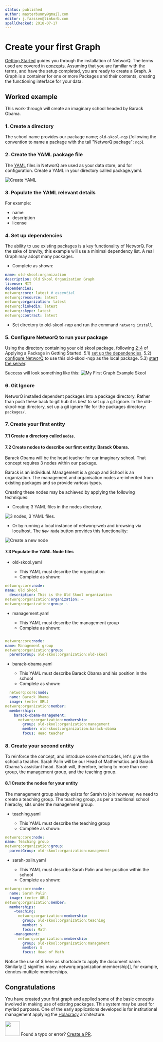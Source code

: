```yaml
---
status: published
author: masterbunny@gmail.com
editor: j.faassen@linkorb.com
spellChecked: 2018-07-17
---
```


# Create your first Graph

[Getting Started](getting-started.md) guides you through the installation of NetworQ. The terms used are covered in [concepts](concepts.md). Assuming that you are familiar with the terms, and have the setup completed, you are ready to create a Graph. A Graph is a container for one or more Packages and their contents, creating the functioning interface for your data.


## Worked example

This work-through will create an imaginary school headed by Barack Obama.

### 1. Create a directory 

The school name provides our package name; `old-skool-nqp` 
(following the convention to name a package with the tail "NetworQ package": `nqp`).

### 2. Create the YAML package file

The [YAML](https://en.wikipedia.org/wiki/YAML) files in NetworQ are used as your data store, and for configuration. Create a YAML in your directory called package.yaml.

![Create YAML](/images/createYaml.PNG) 

### 3. Populate the YAML relevant details 

For example:

* name
* description
* license

### 4. Set up dependencies

The ability to use existing packages is a key functionality of NetworQ. For the sake of brevity, this example will use a minimal dependency list. A real Graph may adopt many packages.

* Complete as shown:

```yaml
name: old-skool:organization
description: Old Skool Organization Graph
license: MIT
dependencies:
networq:core: latest # essential
networq:resource: latest
networq:organization: latest
networq:linkedin: latest
networq:skype: latest
networq:contract: latest
```

* Set directory to old-skool-nqp and run the command `networq install`.

### 5. Configure NetworQ to run your package

<!-- This section is repetition from getting started - need a DRY methodology applied here --->

Using the directory containing your old skool package, following [2-4](getting-started.md#apply-a-package) of Applying a Package in Getting Started.
5.1) [set up the dependencies](getting-started.md#2-install-networq).
5.2) [configure NetworQ](getting-started.md#3-configure-networq) to use this old-skool-nqp as the local package. 
5.3) [start the server](getting-started.md#4-start-the-server).

Success will look something like this:
![My First Graph Example Skool](/images/FG_BaseSystem1.PNG)


### 6. Git Ignore

NetworQ installed dependent packages into a package directory. Rather than push these back to git hub it is best to set up a git ignore. In the old-skool-nqp directory, set up a git ignore file for the packages directory:
`packages/`.

### 7. Create your first entity

#### 7.1 Create a directory called `nodes`.


#### 7.2 Create nodes to describe our first entity: Barack Obama. 

<!-- NB this flow does not include creation of types- this must be dealt with in another flow --->

Barack Obama will be the head teacher for our imaginary school. That concept requires 3 nodes within our package.

Barack is an individual. Management is a group and School is an organization. The management and organisation nodes are inherited from existing packages and so provide various types.

	
Creating these nodes may be achieved by applying the following techniques:

* Creating 3 YAML files in the nodes directory. 

![3 nodes, 3 YAML files](/images/FG_3Nodes3YAML.PNG).

* Or by running a local instance of networq-web and browsing via localhost. The `New Node` button provides this functionality:

![Create a new node](/images/FG_CreatingNodeInterface.PNG)

#### 7.3 Populate the YAML Node files

* old-skool.yaml

	- This YAML must describe the organization
	- Complete as shown:

```yaml
networq:core:node:
name: Old Skool
  description: This is the Old Skool organization
networq:organization:organization: ~
networq:organization:group: ~
```

* management.yaml

	- This YAML must describe the management group
	- Complete as shown:

```yaml

networq:core:node:
name: Management group
networq:organization:group:
  parentGroup: old-skool:organization:old-skool

```


* barack-obama.yaml

	- This YAML must describe Barack Obama and his position in the school
	- Complete as shown:

```yaml
  networq:core:node:
  name: Barack Obama
  image: (enter URL)
networq:organization:member:
  memberships:
    barack-obama-management:
      networq:organization:membership:
        group: old-skool:organization:management
        member: old-skool:organization:barack-obama
        focus: Head teacher
 ```

### 8. Create your second entity

To reinforce the concept, and introduce some shortcodes, let's give the school a teacher. Sarah Palin will be our Head of Mathematics and Barack Obama's assistant head. Sarah will, therefore, belong to more than one group, the management group, and the teaching group.

#### 8.1 Create the nodes for your entity
The management group already exists for Sarah to join however, we need to create a teaching group. The teaching group, as per a traditional school hierachy, sits under the management group.

* teaching.yaml

	- This YAML must describe the teaching group
	- Complete as shown:

```yaml
networq:core:node:
name: Teaching group
networq:organization:group:
  parentGroup: old-skool:organization:management
 ```

* sarah-palin.yaml

	- This YAML must describe Sarah Palin and her position within the school
	- Complete as shown:

```yaml
networq:core:node:
  name: Sarah Palin
  image: (enter URL)
networq:organization:member:
  memberships:
    ~teaching:
      networq:organization:membership:
        group: old-skool:organization:teaching
        member: $
        focus: Math
    ~management:
      networq:organization:membership:
        group: old-skool:organization:management
        member: $
        focus: Head of Math
```

Notice the use of $ here as shortcode to apply the document name. Similarly [] signifies many.
networq:organization:membership[], for example, denotes multiple memberships.

## Congratulations

You have created your first graph and applied some of the basic concepts involved in making use of existing packages. This system may be used for myriad purposes. One of the early applications developed is for institutional management applying the [Holacracy](https://github.com/networq/holacracy-nqp) architecture.

<img src="https://github.com/favicon.ico" width="48"> Found a typo or error? [Create a PR](https://github.com/networq/www.networq.io).








